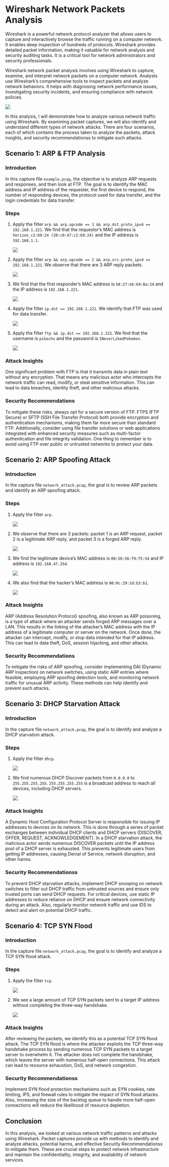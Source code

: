 # Wireshark Network Packets Analysis

Wireshark is a powerful network protocol analyzer that allows users to capture and interactively browse the traffic running on a computer network. It enables deep inspection of hundreds of protocols. Wireshark provides detailed packet information, making it valuable for network analysis and security auditing tasks. It is a critical tool for network administrators and security professionals.

Wireshark network packet analysis involves using Wireshark to capture, examine, and interpret network packets on a computer network. Analysts use Wireshark’s comprehensive tools to inspect packets and analyze network behaviors. It helps with diagnosing network performance issues, investigating security incidents, and ensuring compliance with network policies.

![](https://i.postimg.cc/25nmbBbR/0.jpg)

In this analysis, I will demonstrate how to analyze various network traffic using Wireshark. By examining packet captures, we will also identify and understand different types of network attacks. There are four scenarios, each of which contains the process taken to analyze the packets, attack insights, and security recommendationss to mitigate such attacks.

## Scenario 1: ARP & FTP Analysis

### Introduction

In this capture file `example.pcap`, the objective is to analyze ARP requests and responses, and then look at FTP. The goal is to identify the MAC address and IP address of the requester, the first device to respond, the number of responding devices, the protocol used for data transfer, and the login credentials for data transfer.

### Steps

1. Apply the filter `arp && arp.opcode == 1 && arp.dst.proto_ipv4 == 192.168.1.221`. We find that the requestor’s MAC address is `Verizon_c2:69:24 (20:c0:47:c2:69:24)` and the IP address is `192.168.1.1`.

    ![](https://i.postimg.cc/501JwNLH/1.jpg)

2. Apply the filter `arp && arp.opcode == 2 && arp.src.proto_ipv4 == 192.168.1.221`. We observe that there are 3 ARP reply packets.

    ![](https://i.postimg.cc/5yKMdBGv/2-1.jpg)

3. We find that the first responder’s MAC address is `b8:27:eb:64:8a:24` and the IP address is `192.168.1.221`.

    ![](https://i.postimg.cc/FRZ4G5VT/2-2.jpg)

4. Apply the filter `ip.dst == 192.168.1.221`. We identify that FTP was used for data transfer.

    ![](https://i.postimg.cc/TYSXtcnv/3.jpg)

5. Apply the filter `ftp && ip.dst == 192.168.1.221`. We find that the username is `pikachu` and the password is `INeverLikedPokemon`.

    ![](https://i.postimg.cc/c1FWnWHH/4.jpg)

### Attack Insights

One significant problem with FTP is that it transmits data in plain text without any encryption. That means any malicious actor who intercepts the network traffic can read, modify, or steal sensitive information. This can lead to data breaches, identity theft, and other malicious attacks.

### Security Recommendations

To mitigate these risks, always opt for a secure version of FTP. FTPS (FTP Secure) or SFTP (SSH File Transfer Protocol) both provide encryption and authentication mechanisms, making them far more secure than standard FTP. Additionally, consider using file transfer solutions or web applications integrated with enhanced security measures such as multi-factor authentication and file integrity validation. One thing to remember is to avoid using FTP over public or untrusted networks to protect your data.

## Scenario 2: ARP Spoofing Attack

### Introduction

In the capture file `network_attack.pcap`, the goal is to review ARP packets and identify an ARP spoofing attack.

### Steps

1. Apply the filter `arp`.

    ![](https://i.postimg.cc/cCLNb9D0/5.jpg)

2. We observe that there are 3 packets: packet 1 is an ARP request, packet 2 is a legitimate ARP reply, and packet 3 is a forged ARP reply.

    ![](https://i.postimg.cc/TPrxdK2n/6-1.jpg)

3. We find the legitimate device’s MAC address is `00:50:56:f9:f5:54` and IP address is `192.168.47.254`.

    ![](https://i.postimg.cc/qR4TzpgS/6-2.jpg)

4. We also find that the hacker’s MAC address is `00:0c:29:1d:b3:b1`.

    ![](https://i.postimg.cc/KY7SvSw-m/7.jpg)

### Attack Insights

ARP (Address Resolution Protocol) spoofing, also known as ARP poisoning, is a type of attack where an attacker sends forged ARP messages over a LAN. This results in the linking of the attacker’s MAC address with the IP address of a legitimate computer or server on the network. Once done, the attacker can intercept, modify, or stop data intended for that IP address. This can lead to data theft, DoS, session hijacking, and other attacks.

### Security Recommendations

To mitigate the risks of ARP spoofing, consider implementing DAI (Dynamic ARP Inspection) on network switches, using static ARP entries where feasible, employing ARP spoofing detection tools, and monitoring network traffic for unusual ARP activity. These methods can help identify and prevent such attacks.

## Scenario 3: DHCP Starvation Attack

### Introduction

In the capture file `network_attack.pcap`, the goal is to identify and analyze a DHCP starvation attack.

### Steps

1. Apply the filter `dhcp`.

    ![](https://i.postimg.cc/FzBwn9dV/8-1.jpg)

2. We find numerous DHCP Discover packets from `0.0.0.0` to `255.255.255.255`. `255.255.255.255` is a broadcast address to reach all devices, including DHCP servers.

    ![](https://i.postimg.cc/3RKMkfQm/8-2.jpg)

### Attack Insights

A Dynamic Host Configuration Protocol Server is responsible for issuing IP addresses to devices on its network. This is done through a series of packet exchanges between individual DHCP clients and DHCP servers (DISCOVER, OFFER, REQUEST, ACKNOWLEDGEMENT). In a DHCP starvation attack, the malicious actor sends numerous DISCOVER packets until the IP address pool of a DHCP server is exhausted. This prevents legitimate users from getting IP addresses, causing Denial of Service, network disruption, and other harms.

### Security Recommendationss

To prevent DHCP starvation attacks, implement DHCP snooping on network switches to filter out DHCP traffic from untrusted sources and ensure only trusted ports can send DHCP requests. For critical devices, use static IP addresses to reduce reliance on DHCP and ensure network connectivity during an attack. Also, regularly monitor network traffic and use IDS to detect and alert on potential DHCP traffic.

## Scenario 4: TCP SYN Flood

### Introduction

In the capture file `network_attack.pcap`, the goal is to identify and analyze a TCP SYN flood attack.

### Steps

1. Apply the filter `tcp`.

    ![](https://i.postimg.cc/Wz3QnD34/9-1.jpg)

2. We see a large amount of TCP SYN packets sent to a target IP address without completing the three-way handshake.

    ![](https://i.postimg.cc/nzTyBKn5/9-2.jpg)

### Attack Insights

After reviewing the packets, we identify this as a potential TCP SYN flood attack. The TCP SYN flood is where the attacker exploits the TCP three-way handshake process by sending numerous TCP SYN packets to a target server to overwhelm it. The attacker does not complete the handshake, which leaves the server with numerous half-open connections. This attack can lead to resource exhaustion, DoS, and network congestion.

### Security Recommendationss

Implement SYN flood protection mechanisms such as SYN cookies, rate limiting, IPS, and firewall rules to mitigate the impact of SYN flood attacks. Also, increasing the size of the backlog queue to handle more half-open connections will reduce the likelihood of resource depletion.

## Conclusion

In this analysis, we looked at various network traffic patterns and attacks using Wireshark. Packet captures provide us with methods to identify and analyze attacks, potential harms, and effective Security Recommendationss to mitigate them. These are crucial steps to protect network infrastructure and maintain the confidentiality, integrity, and availability of network services.

